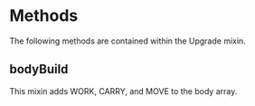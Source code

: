 # Methods
The following methods are contained within the Upgrade mixin.

## bodyBuild
This mixin adds WORK, CARRY, and MOVE to the body array.